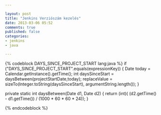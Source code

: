 ```yaml
---

layout: post
title: "Jenkins Verziószám kezelés"
date: 2013-03-06 05:52
comments: true
published: false
categories: 
- jenkins
- java

---
```


{% codeblock DAYS_SINCE_PROJECT_START lang:java %}
if ("DAYS_SINCE_PROJECT_START".equals(expressionKey)) {
	Date today = Calendar.getInstance().getTime();
	int daysSinceStart = daysBetween(projectStartDate,today);
	replaceValue = sizeTo(Integer.toString(daysSinceStart), argumentString.length());
} 
                
private static int daysBetween(Date d1, Date d2) {
	return (int)( (d2.getTime() - d1.getTime()) / (1000 * 60 * 60 * 24));
}

{% endcodeblock %}